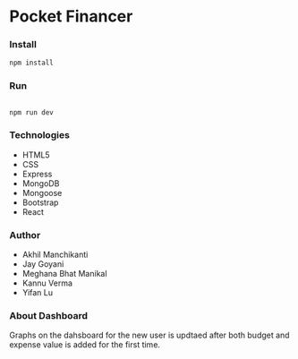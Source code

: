 # Pocket Financer
### Install
```bash
npm install

```

### Run 
``` bash

npm run dev

```

### Technologies
- HTML5
- CSS
- Express
- MongoDB
- Mongoose
- Bootstrap
- React

### Author
- Akhil Manchikanti
- Jay Goyani
- Meghana Bhat Manikal
- Kannu Verma
- Yifan Lu

### About Dashboard

Graphs on the dahsboard for the new user is updtaed after both budget and expense value is added for the first time.